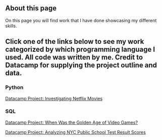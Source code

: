 ## About this page
On this page you will find work that I have done showcasing my different skills.

## Click one of the links below to see my work categorized by which programming language I used. All code was written by me. Credit to Datacamp for supplying the project outline and data.

### Python
[Datacamp Project: Investigating Netflix Movies](https://rgenselgithub.github.io/Project_Netflix_Movies/)

### SQL
[Datacamp Project: When Was the Golden Age of Video Games?](https://rgenselgithub.github.io/Golden_Age_of_Video_Games/) 

[Datacamp Project: Analyzing NYC Public School Test Result Scores](https://rgenselgithub.github.io/NYC_Public_School_Test_Result_Scores/) 



